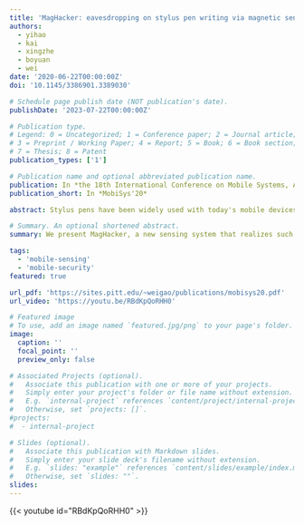 ```yaml
---
title: 'MagHacker: eavesdropping on stylus pen writing via magnetic sensing from commodity mobile devices'
authors:
  - yihao
  - kai
  - xingzhe
  - boyuan
  - wei
date: '2020-06-22T00:00:00Z'
doi: '10.1145/3386901.3389030'

# Schedule page publish date (NOT publication's date).
publishDate: '2023-07-22T00:00:00Z'

# Publication type.
# Legend: 0 = Uncategorized; 1 = Conference paper; 2 = Journal article;
# 3 = Preprint / Working Paper; 4 = Report; 5 = Book; 6 = Book section;
# 7 = Thesis; 8 = Patent
publication_types: ['1']

# Publication name and optional abbreviated publication name.
publication: In *the 18th International Conference on Mobile Systems, Applications, and Services (MobiSys'20)*
publication_short: In *MobiSys'20*

abstract: Stylus pens have been widely used with today's mobile devices to provide a convenient handwriting input method, but also bring a unique security vulnerability that may unveil the user's handwriting contents to a nearby eavesdropper. In this paper, we present MagHacker, a new sensing system that realizes such eavesdropping attack over commodity mobile devices, which monitor and analyze the magnetic field being produced by the stylus pen's internal magnet. MagHacker divides the continuous magnetometer readings into small segments that represent individual letters, and then translates these readings into writing trajectories for letter recognition. Experiment results over realistic handwritings from multiple human beings demonstrate that MagHacker can accurately eavesdrop more than 80% of handwriting with stylus pens, from a distance of 10cm. Only slight degradation in such accuracy is produced when the eavesdropping distance or the handwriting speed increases. MagHacker is highly energy efficient, and can well adapt to different stylus pen models and environmental contexts.

# Summary. An optional shortened abstract.
summary: We present MagHacker, a new sensing system that realizes such eavesdropping attack over commodity mobile devices, which monitor and analyze the magnetic field being produced by the stylus pen's internal magnet. It divides the continuous magnetometer readings into small segments that represent individual letters, and then translates these readings into writing trajectories for letter recognition.

tags:
  - 'mobile-sensing'
  - 'mobile-security'
featured: true

url_pdf: 'https://sites.pitt.edu/~weigao/publications/mobisys20.pdf'
url_video: 'https://youtu.be/RBdKpQoRHH0'

# Featured image
# To use, add an image named `featured.jpg/png` to your page's folder.
image:
  caption: ''
  focal_point: ''
  preview_only: false

# Associated Projects (optional).
#   Associate this publication with one or more of your projects.
#   Simply enter your project's folder or file name without extension.
#   E.g. `internal-project` references `content/project/internal-project/index.md`.
#   Otherwise, set `projects: []`.
#projects:
#  - internal-project

# Slides (optional).
#   Associate this publication with Markdown slides.
#   Simply enter your slide deck's filename without extension.
#   E.g. `slides: "example"` references `content/slides/example/index.md`.
#   Otherwise, set `slides: ""`.
slides:
---
```


{{< youtube id="RBdKpQoRHH0" >}}
